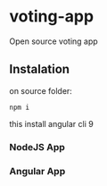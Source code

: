 # voting-app

Open source voting app

## Instalation

on source folder:

```unix
npm i
```

this install angular cli 9

### NodeJS App



### Angular App